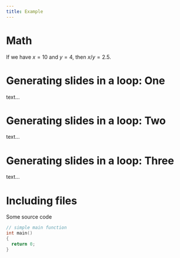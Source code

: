 ```yaml
---
title: Example
---
```


# Math


If we have $x = 10$ and $y = 4$, then
$x/y = 2.5$.





# Generating slides in a loop: One

text...



# Generating slides in a loop: Two

text...



# Generating slides in a loop: Three

text...



# Including files

Some source code
```cpp
// simple main function
int main()
{
  return 0;
}

```
